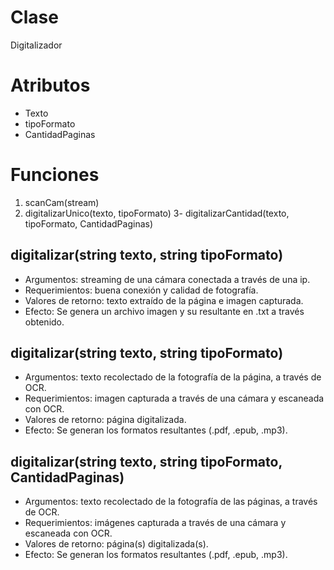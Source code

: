 # Clase

Digitalizador

# Atributos

- Texto
- tipoFormato
- CantidadPaginas

# Funciones

1. scanCam(stream)
2. digitalizarUnico(texto, tipoFormato)
   3- digitalizarCantidad(texto, tipoFormato, CantidadPaginas)

## digitalizar(string texto, string tipoFormato)

- Argumentos: streaming de una cámara conectada a través de una ip.
- Requerimientos: buena conexión y calidad de fotografía.
- Valores de retorno: texto extraído de la página e imagen capturada.
- Efecto: Se genera un archivo imagen y su resultante en .txt a través obtenido.

## digitalizar(string texto, string tipoFormato)

- Argumentos: texto recolectado de la fotografía de la página, a través de OCR.
- Requerimientos: imagen capturada a través de una cámara y escaneada con OCR.
- Valores de retorno: página digitalizada.
- Efecto: Se generan los formatos resultantes (.pdf, .epub, .mp3).

## digitalizar(string texto, string tipoFormato, CantidadPaginas)

- Argumentos: texto recolectado de la fotografía de las páginas, a través de OCR.
- Requerimientos: imágenes capturada a través de una cámara y escaneada con OCR.
- Valores de retorno: página(s) digitalizada(s).
- Efecto: Se generan los formatos resultantes (.pdf, .epub, .mp3).
